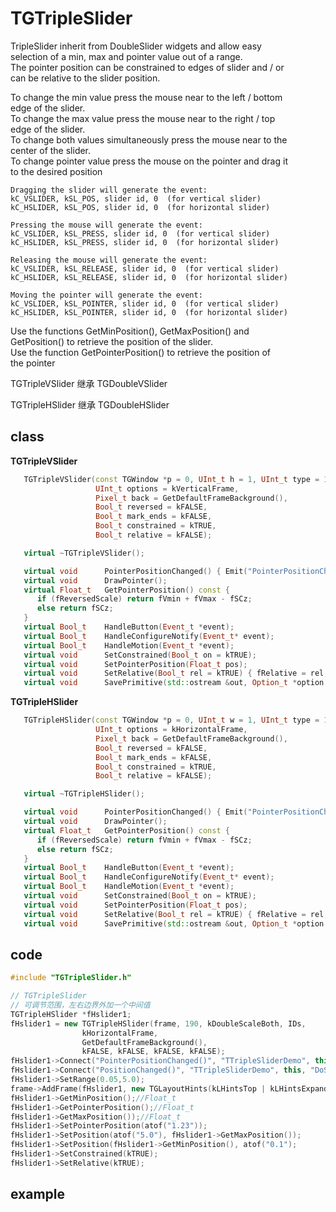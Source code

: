 <!-- TGTripleSlider.md --- 
;; 
;; Description: 
;; Author: Hongyi Wu(吴鸿毅)
;; Email: wuhongyi@qq.com 
;; Created: 二 11月  8 20:49:32 2016 (+0800)
;; Last-Updated: 二 11月  8 20:53:55 2016 (+0800)
;;           By: Hongyi Wu(吴鸿毅)
;;     Update #: 1
;; URL: http://wuhongyi.cn -->

# TGTripleSlider

TripleSlider inherit from DoubleSlider widgets and allow easy        
selection of a min, max and pointer value out of a range.            
The pointer position can be constrained to edges of slider and / or  
can be relative to the slider position.                              

To change the min value press the mouse near to the left / bottom    
edge of the slider.                                                  
To change the max value press the mouse near to the right / top      
edge of the slider.                                                  
To change both values simultaneously press the mouse near to the     
center of the slider.                                                
To change pointer value press the mouse on the pointer and drag it   
to the desired position                                              

```
Dragging the slider will generate the event:                         
kC_VSLIDER, kSL_POS, slider id, 0  (for vertical slider)             
kC_HSLIDER, kSL_POS, slider id, 0  (for horizontal slider)           
                                                                     
Pressing the mouse will generate the event:                          
kC_VSLIDER, kSL_PRESS, slider id, 0  (for vertical slider)           
kC_HSLIDER, kSL_PRESS, slider id, 0  (for horizontal slider)         
                                                                     
Releasing the mouse will generate the event:                         
kC_VSLIDER, kSL_RELEASE, slider id, 0  (for vertical slider)         
kC_HSLIDER, kSL_RELEASE, slider id, 0  (for horizontal slider)       
                                                                     
Moving the pointer will generate the event:                          
kC_VSLIDER, kSL_POINTER, slider id, 0  (for vertical slider)         
kC_HSLIDER, kSL_POINTER, slider id, 0  (for horizontal slider)       
```

Use the functions GetMinPosition(), GetMaxPosition() and             
GetPosition() to retrieve the position of the slider.                
Use the function GetPointerPosition() to retrieve the position of    
the pointer


TGTripleVSlider 继承 TGDoubleVSlider

TGTripleHSlider 继承 TGDoubleHSlider


## class

**TGTripleVSlider**

```cpp
   TGTripleVSlider(const TGWindow *p = 0, UInt_t h = 1, UInt_t type = 1, Int_t id = -1,
                   UInt_t options = kVerticalFrame,
                   Pixel_t back = GetDefaultFrameBackground(),
                   Bool_t reversed = kFALSE,
                   Bool_t mark_ends = kFALSE,
                   Bool_t constrained = kTRUE,
                   Bool_t relative = kFALSE);

   virtual ~TGTripleVSlider();

   virtual void      PointerPositionChanged() { Emit("PointerPositionChanged()"); } //*SIGNAL*
   virtual void      DrawPointer();
   virtual Float_t   GetPointerPosition() const {
      if (fReversedScale) return fVmin + fVmax - fSCz;
      else return fSCz;
   }
   virtual Bool_t    HandleButton(Event_t *event);
   virtual Bool_t    HandleConfigureNotify(Event_t* event);
   virtual Bool_t    HandleMotion(Event_t *event);
   virtual void      SetConstrained(Bool_t on = kTRUE);
   virtual void      SetPointerPosition(Float_t pos);
   virtual void      SetRelative(Bool_t rel = kTRUE) { fRelative = rel; }
   virtual void      SavePrimitive(std::ostream &out, Option_t *option = "");
```


**TGTripleHSlider**

```cpp
   TGTripleHSlider(const TGWindow *p = 0, UInt_t w = 1, UInt_t type = 1, Int_t id = -1,
                   UInt_t options = kHorizontalFrame,
                   Pixel_t back = GetDefaultFrameBackground(),
                   Bool_t reversed = kFALSE,
                   Bool_t mark_ends = kFALSE,
                   Bool_t constrained = kTRUE,
                   Bool_t relative = kFALSE);

   virtual ~TGTripleHSlider();

   virtual void      PointerPositionChanged() { Emit("PointerPositionChanged()"); } //*SIGNAL*
   virtual void      DrawPointer();
   virtual Float_t   GetPointerPosition() const {
      if (fReversedScale) return fVmin + fVmax - fSCz;
      else return fSCz;
   }
   virtual Bool_t    HandleButton(Event_t *event);
   virtual Bool_t    HandleConfigureNotify(Event_t* event);
   virtual Bool_t    HandleMotion(Event_t *event);
   virtual void      SetConstrained(Bool_t on = kTRUE);
   virtual void      SetPointerPosition(Float_t pos);
   virtual void      SetRelative(Bool_t rel = kTRUE) { fRelative = rel; }
   virtual void      SavePrimitive(std::ostream &out, Option_t *option = "");
```

## code

```cpp
#include "TGTripleSlider.h"

// TGTripleSlider
// 可调节范围，左右边界外加一个中间值
TGTripleHSlider *fHslider1;
fHslider1 = new TGTripleHSlider(frame, 190, kDoubleScaleBoth, IDs,
				kHorizontalFrame,
				GetDefaultFrameBackground(),
				kFALSE, kFALSE, kFALSE, kFALSE);
fHslider1->Connect("PointerPositionChanged()", "TTripleSliderDemo", this, "DoSlider()");
fHslider1->Connect("PositionChanged()", "TTripleSliderDemo", this, "DoSlider()");
fHslider1->SetRange(0.05,5.0);
frame->AddFrame(fHslider1, new TGLayoutHints(kLHintsTop | kLHintsExpandX, 5, 5, 5, 5));
fHslider1->GetMinPosition();//Float_t
fHslider1->GetPointerPosition();//Float_t
fHslider1->GetMaxPosition());//Float_t
fHslider1->SetPointerPosition(atof("1.23"));
fHslider1->SetPosition(atof("5.0"), fHslider1->GetMaxPosition());
fHslider1->SetPosition(fHslider1->GetMinPosition(), atof("0.1");
fHslider1->SetConstrained(kTRUE);
fHslider1->SetRelative(kTRUE);	
```

## example




<!-- TGTripleSlider.md ends here -->
